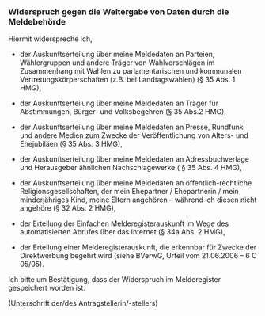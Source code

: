 ### Widerspruch gegen die Weitergabe von Daten durch die Meldebehörde

Hiermit widerspreche ich,

+ der Auskunftserteilung über meine Meldedaten an Parteien, Wählergruppen und andere Träger von Wahlvorschlägen im Zusammenhang mit Wahlen zu parlamentarischen und kommunalen Vertretungskörperschaften (z.B. bei Landtagswahlen) (§ 35 Abs. 1 HMG),

+ der Auskunftserteilung über meine Meldedaten an Träger für Abstimmungen, Bürger- und Volksbegehren (§ 35 Abs.2 HMG),

+ der Auskunftserteilung über meine Meldedaten an Presse, Rundfunk und
andere Medien zum Zwecke der Veröffentlichung von Alters- und Ehejubiläen (§ 35 Abs. 3 HMG),

+ der Auskunftserteilung über meine Meldedaten an Adressbuchverlage und
Herausgeber ähnlichen Nachschlagewerke ( § 35 Abs. 4 HMG),

+ der Auskunftserteilung über meine Meldedaten an öffentlich-rechtliche Religionsgesellschaften, der mein Ehepartner / Ehepartnerin / mein minderjähriges Kind, meine Eltern angehören – während ich diesen nicht angehöre (§ 32 Abs. 2 HMG),

+ der Erteilung der Einfachen Melderegisterauskunft im Wege des
automatisierten Abrufes über das Internet (§ 34a Abs. 2 HMG),

+ der Erteilung einer Melderegisterauskunft, die erkennbar für Zwecke der Direktwerbung begehrt wird (siehe BVerwG, Urteil vom 21.06.2006 – 6 C 05/05).

Ich bitte um Bestätigung, dass der Widerspruch im Melderegister gespeichert worden ist.

(Unterschrift der/des Antragstellerin/-stellers)
